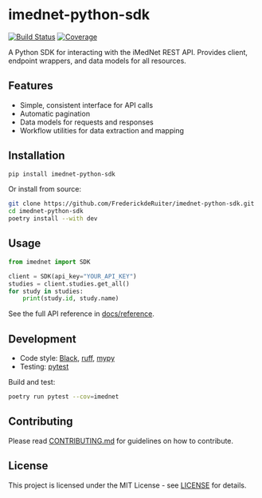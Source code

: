 # imednet-python-sdk

[![Build Status](https://github.com/FrederickdeRuiter/imednet-python-sdk/actions/workflows/ci.yml/badge.svg)](https://github.com/FrederickdeRuiter/imednet-python-sdk/actions/workflows/ci.yml)
[![Coverage](coverage.svg)](coverage.xml)

A Python SDK for interacting with the iMedNet REST API. Provides client, endpoint wrappers, and data models for all resources.

## Features

- Simple, consistent interface for API calls
- Automatic pagination
- Data models for requests and responses
- Workflow utilities for data extraction and mapping

## Installation

```bash
pip install imednet-python-sdk
```

Or install from source:

```bash
git clone https://github.com/FrederickdeRuiter/imednet-python-sdk.git
cd imednet-python-sdk
poetry install --with dev
```

## Usage

```python
from imednet import SDK

client = SDK(api_key="YOUR_API_KEY")
studies = client.studies.get_all()
for study in studies:
    print(study.id, study.name)
```

See the full API reference in [docs/reference](docs/reference).

## Development

- Code style: [Black](https://github.com/psf/black), [ruff](https://github.com/charliermarsh/ruff), [mypy](http://mypy-lang.org/)
- Testing: [pytest](https://pytest.org/)

Build and test:

```bash
poetry run pytest --cov=imednet
```

## Contributing

Please read [CONTRIBUTING.md](CONTRIBUTING.md) for guidelines on how to contribute.

## License

This project is licensed under the MIT License - see [LICENSE](LICENSE) for details.
